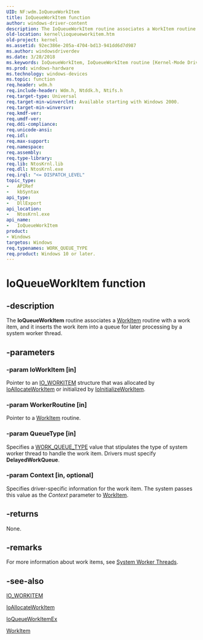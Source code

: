 ```yaml
---
UID: NF:wdm.IoQueueWorkItem
title: IoQueueWorkItem function
author: windows-driver-content
description: The IoQueueWorkItem routine associates a WorkItem routine with a work item, and it inserts the work item into a queue for later processing by a system worker thread.
old-location: kernel\ioqueueworkitem.htm
old-project: kernel
ms.assetid: 92ec386e-205a-4704-bd13-941dd6d7d987
ms.author: windowsdriverdev
ms.date: 3/28/2018
ms.keywords: IoQueueWorkItem, IoQueueWorkItem routine [Kernel-Mode Driver Architecture], k104_6f5cb4e5-75d1-433a-864e-19de914aa2e7.xml, kernel.ioqueueworkitem, wdm/IoQueueWorkItem
ms.prod: windows-hardware
ms.technology: windows-devices
ms.topic: function
req.header: wdm.h
req.include-header: Wdm.h, Ntddk.h, Ntifs.h
req.target-type: Universal
req.target-min-winverclnt: Available starting with Windows 2000.
req.target-min-winversvr: 
req.kmdf-ver: 
req.umdf-ver: 
req.ddi-compliance: 
req.unicode-ansi: 
req.idl: 
req.max-support: 
req.namespace: 
req.assembly: 
req.type-library: 
req.lib: NtosKrnl.lib
req.dll: NtosKrnl.exe
req.irql: "<= DISPATCH_LEVEL"
topic_type:
-	APIRef
-	kbSyntax
api_type:
-	DllExport
api_location:
-	NtosKrnl.exe
api_name:
-	IoQueueWorkItem
product:
- Windows
targetos: Windows
req.typenames: WORK_QUEUE_TYPE
req.product: Windows 10 or later.
---
```


# IoQueueWorkItem function


## -description


The <b>IoQueueWorkItem</b> routine associates a <a href="https://msdn.microsoft.com/library/windows/hardware/ff566380">WorkItem</a> routine with a work item, and it inserts the work item into a queue for later processing by a system worker thread.


## -parameters




### -param IoWorkItem [in]

Pointer to an <a href="https://msdn.microsoft.com/library/windows/hardware/ff550679">IO_WORKITEM</a> structure that was allocated by <a href="https://msdn.microsoft.com/library/windows/hardware/ff548276">IoAllocateWorkItem</a> or initialized by <a href="https://msdn.microsoft.com/library/windows/hardware/ff549349">IoInitializeWorkItem</a>.


### -param WorkerRoutine [in]

Pointer to a <a href="https://msdn.microsoft.com/library/windows/hardware/ff566380">WorkItem</a> routine.


### -param QueueType [in]

Specifies a <a href="https://msdn.microsoft.com/library/windows/hardware/ff566382">WORK_QUEUE_TYPE</a> value that stipulates the type of system worker thread to handle the work item. Drivers must specify <b>DelayedWorkQueue</b>.


### -param Context [in, optional]

Specifies driver-specific information for the work item. The system passes this value as the <i>Context</i> parameter to <a href="https://msdn.microsoft.com/library/windows/hardware/ff566380">WorkItem</a>.


## -returns



None.




## -remarks



For more information about work items, see <a href="https://msdn.microsoft.com/library/windows/hardware/ff564587">System Worker Threads</a>.




## -see-also




<a href="https://msdn.microsoft.com/library/windows/hardware/ff550679">IO_WORKITEM</a>



<a href="https://msdn.microsoft.com/library/windows/hardware/ff548276">IoAllocateWorkItem</a>



<a href="https://msdn.microsoft.com/library/windows/hardware/ff549474">IoQueueWorkItemEx</a>



<a href="https://msdn.microsoft.com/library/windows/hardware/ff566380">WorkItem</a>
 

 

